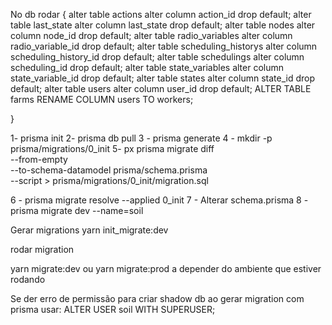 No db rodar {
alter table actions alter column action_id drop default;
alter table last_state alter column last_state drop default;
alter table nodes alter column node_id drop default;
alter table radio_variables alter column radio_variable_id drop default;
alter table scheduling_historys alter column scheduling_history_id drop default;
alter table schedulings alter column scheduling_id drop default;
alter table state_variables alter column state_variable_id drop default;
alter table states alter column state_id drop default;
alter table users alter column user_id drop default;
ALTER TABLE farms RENAME COLUMN users TO workers;

}

1- prisma init
2- prisma db pull
3 - prisma generate
4 - mkdir -p prisma/migrations/0_init
5- px prisma migrate diff \
--from-empty \
--to-schema-datamodel prisma/schema.prisma \
--script > prisma/migrations/0_init/migration.sql

6 - prisma migrate resolve --applied 0_init
7 - Alterar schema.prisma
8 - prisma migrate dev --name=soil

Gerar migrations
yarn init_migrate:dev

rodar migration

yarn migrate:dev ou yarn migrate:prod a depender do ambiente que estiver rodando

Se der erro de permissão para criar shadow db ao gerar migration com prisma usar:
ALTER USER soil WITH SUPERUSER;
